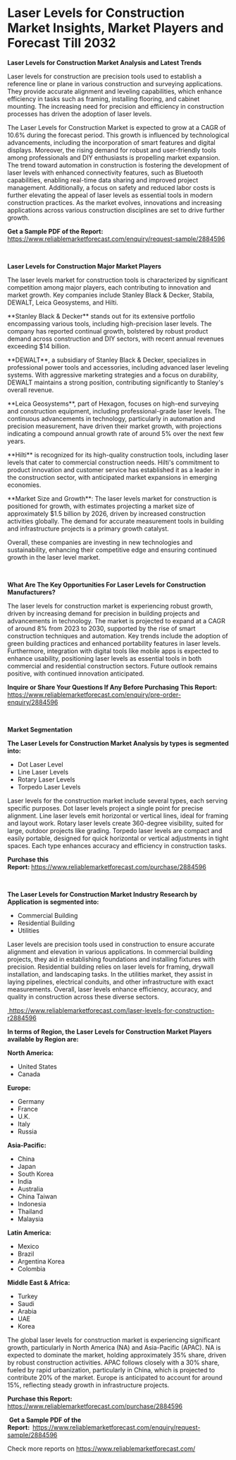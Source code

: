 <p><h1>Laser Levels for Construction Market Insights, Market Players and Forecast Till 2032</h1></p><p><strong>Laser Levels for Construction Market Analysis and Latest Trends</strong></p>
<p><p>Laser levels for construction are precision tools used to establish a reference line or plane in various construction and surveying applications. They provide accurate alignment and leveling capabilities, which enhance efficiency in tasks such as framing, installing flooring, and cabinet mounting. The increasing need for precision and efficiency in construction processes has driven the adoption of laser levels.</p><p>The Laser Levels for Construction Market is expected to grow at a CAGR of 10.6% during the forecast period. This growth is influenced by technological advancements, including the incorporation of smart features and digital displays. Moreover, the rising demand for robust and user-friendly tools among professionals and DIY enthusiasts is propelling market expansion. The trend toward automation in construction is fostering the development of laser levels with enhanced connectivity features, such as Bluetooth capabilities, enabling real-time data sharing and improved project management. Additionally, a focus on safety and reduced labor costs is further elevating the appeal of laser levels as essential tools in modern construction practices. As the market evolves, innovations and increasing applications across various construction disciplines are set to drive further growth.</p></p>
<p><strong>Get a Sample PDF of the Report:&nbsp;</strong> <a href="https://www.reliablemarketforecast.com/enquiry/request-sample/2884596?utm_campaign=2724&utm_medium=2&utm_source=Github&utm_content=ia&utm_term=13032025&utm_id=laser-levels-for-construction">https://www.reliablemarketforecast.com/enquiry/request-sample/2884596</a></p>
<p>&nbsp;</p>
<p><strong>Laser Levels for Construction Major Market Players</strong></p>
<p><p>The laser levels market for construction tools is characterized by significant competition among major players, each contributing to innovation and market growth. Key companies include Stanley Black & Decker, Stabila, DEWALT, Leica Geosystems, and Hilti.</p><p>**Stanley Black & Decker** stands out for its extensive portfolio encompassing various tools, including high-precision laser levels. The company has reported continual growth, bolstered by robust product demand across construction and DIY sectors, with recent annual revenues exceeding $14 billion.</p><p>**DEWALT**, a subsidiary of Stanley Black & Decker, specializes in professional power tools and accessories, including advanced laser leveling systems. With aggressive marketing strategies and a focus on durability, DEWALT maintains a strong position, contributing significantly to Stanley's overall revenue.</p><p>**Leica Geosystems**, part of Hexagon, focuses on high-end surveying and construction equipment, including professional-grade laser levels. The continuous advancements in technology, particularly in automation and precision measurement, have driven their market growth, with projections indicating a compound annual growth rate of around 5% over the next few years.</p><p>**Hilti** is recognized for its high-quality construction tools, including laser levels that cater to commercial construction needs. Hilti's commitment to product innovation and customer service has established it as a leader in the construction sector, with anticipated market expansions in emerging economies.</p><p>**Market Size and Growth**: The laser levels market for construction is positioned for growth, with estimates projecting a market size of approximately $1.5 billion by 2026, driven by increased construction activities globally. The demand for accurate measurement tools in building and infrastructure projects is a primary growth catalyst.</p><p>Overall, these companies are investing in new technologies and sustainability, enhancing their competitive edge and ensuring continued growth in the laser level market.</p></p>
<p>&nbsp;</p>
<p><strong>What Are The Key Opportunities For Laser Levels for Construction Manufacturers?</strong></p>
<p><p>The laser levels for construction market is experiencing robust growth, driven by increasing demand for precision in building projects and advancements in technology. The market is projected to expand at a CAGR of around 8% from 2023 to 2030, supported by the rise of smart construction techniques and automation. Key trends include the adoption of green building practices and enhanced portability features in laser levels. Furthermore, integration with digital tools like mobile apps is expected to enhance usability, positioning laser levels as essential tools in both commercial and residential construction sectors. Future outlook remains positive, with continued innovation anticipated.</p></p>
<p><strong>Inquire or Share Your Questions If Any Before Purchasing This Report:</strong> <a href="https://www.reliablemarketforecast.com/enquiry/pre-order-enquiry/2884596?utm_campaign=2724&utm_medium=2&utm_source=Github&utm_content=ia&utm_term=13032025&utm_id=laser-levels-for-construction">https://www.reliablemarketforecast.com/enquiry/pre-order-enquiry/2884596</a></p>
<p>&nbsp;</p>
<p><strong>Market Segmentation</strong></p>
<p><strong>The Laser Levels for Construction Market Analysis by types is segmented into:</strong></p>
<p><ul><li>Dot Laser Level</li><li>Line Laser Levels</li><li>Rotary Laser Levels</li><li>Torpedo Laser Levels</li></ul></p>
<p><p>Laser levels for the construction market include several types, each serving specific purposes. Dot laser levels project a single point for precise alignment. Line laser levels emit horizontal or vertical lines, ideal for framing and layout work. Rotary laser levels create 360-degree visibility, suited for large, outdoor projects like grading. Torpedo laser levels are compact and easily portable, designed for quick horizontal or vertical adjustments in tight spaces. Each type enhances accuracy and efficiency in construction tasks.</p></p>
<p><strong>Purchase this Report:&nbsp;</strong><a href="https://www.reliablemarketforecast.com/purchase/2884596?utm_campaign=2724&utm_medium=2&utm_source=Github&utm_content=ia&utm_term=13032025&utm_id=laser-levels-for-construction">https://www.reliablemarketforecast.com/purchase/2884596</a></p>
<p>&nbsp;</p>
<p><strong>The Laser Levels for Construction Market Industry Research by Application is segmented into:</strong></p>
<p><ul><li>Commercial Building</li><li>Residential Building</li><li>Utilities</li></ul></p>
<p><p>Laser levels are precision tools used in construction to ensure accurate alignment and elevation in various applications. In commercial building projects, they aid in establishing foundations and installing fixtures with precision. Residential building relies on laser levels for framing, drywall installation, and landscaping tasks. In the utilities market, they assist in laying pipelines, electrical conduits, and other infrastructure with exact measurements. Overall, laser levels enhance efficiency, accuracy, and quality in construction across these diverse sectors.</p></p>
<p><a href="https://www.reliablemarketforecast.com/laser-levels-for-construction-r2884596?utm_campaign=2724&utm_medium=2&utm_source=Github&utm_content=ia&utm_term=13032025&utm_id=laser-levels-for-construction">&nbsp;https://www.reliablemarketforecast.com/laser-levels-for-construction-r2884596</a></p>
<p><strong>In terms of Region, the Laser Levels for Construction Market Players available by Region are:</strong></p>
<p>
    <p> <strong> North America: </strong>
        <ul>
            <li>United States</li>
            <li>Canada</li>
        </ul>
        </p> 
    <p> <strong> Europe: </strong>
        <ul>
            <li>Germany</li>
            <li>France</li>
            <li>U.K.</li>
            <li>Italy</li>
            <li>Russia</li>
        </ul>
        </p> 
    <p> <strong> Asia-Pacific: </strong>
        <ul>
            <li>China</li>
            <li>Japan</li>
            <li>South Korea</li>
            <li>India</li>
            <li>Australia</li>
            <li>China Taiwan</li>
            <li>Indonesia</li>
            <li>Thailand</li>
            <li>Malaysia</li>
        </ul>
        </p> 
    <p> <strong> Latin America: </strong>
        <ul>
            <li>Mexico</li>
            <li>Brazil</li>
            <li>Argentina Korea</li>
            <li>Colombia</li>
        </ul>
        </p> 
    <p> <strong> Middle East & Africa: </strong>
        <ul>
            <li>Turkey</li>
            <li>Saudi</li>
            <li>Arabia</li>
            <li>UAE</li>
            <li>Korea</li>
        </ul>
    </p>
    </p>
<p><p>The global laser levels for construction market is experiencing significant growth, particularly in North America (NA) and Asia-Pacific (APAC). NA is expected to dominate the market, holding approximately 35% share, driven by robust construction activities. APAC follows closely with a 30% share, fueled by rapid urbanization, particularly in China, which is projected to contribute 20% of the market. Europe is anticipated to account for around 15%, reflecting steady growth in infrastructure projects.</p></p>
<p><strong>Purchase this Report: </strong><a href="https://www.reliablemarketforecast.com/purchase/2884596?utm_campaign=2724&utm_medium=2&utm_source=Github&utm_content=ia&utm_term=13032025&utm_id=laser-levels-for-construction">https://www.reliablemarketforecast.com/purchase/2884596</a></p>
<p>&nbsp;<strong>Get a Sample PDF of the Report:&nbsp;&nbsp;</strong><a href="https://www.reliablemarketforecast.com/enquiry/request-sample/2884596?utm_campaign=2724&utm_medium=2&utm_source=Github&utm_content=ia&utm_term=13032025&utm_id=laser-levels-for-construction">https://www.reliablemarketforecast.com/enquiry/request-sample/2884596</a></p>
<p><strong></strong></p>
<p>Check more reports on <a href="https://www.reliablemarketforecast.com/?utm_campaign=2724&utm_medium=2&utm_source=Github&utm_content=ia&utm_term=13032025&utm_id=laser-levels-for-construction">https://www.reliablemarketforecast.com/</a></p>